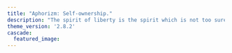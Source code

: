 ```yaml
---
title: "Aphorizm: Self-ownership."
description: "The spirit of liberty is the spirit which is not too sure that it is right."
theme_version: '2.8.2'
cascade:
  featured_image: 
---
```


